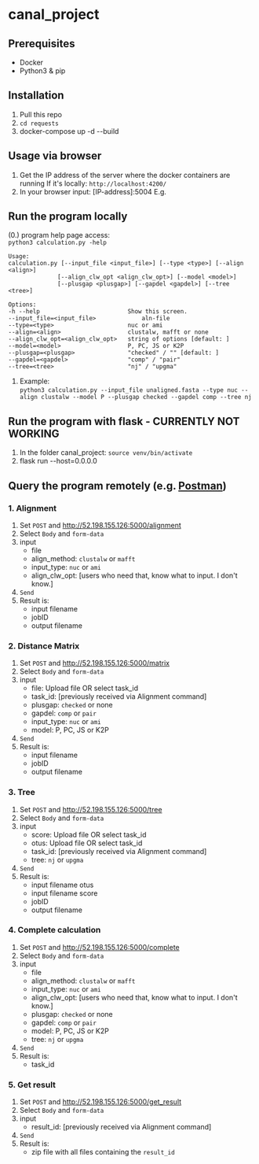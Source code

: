 # canal_project

## Prerequisites
- Docker
- Python3 & pip

## Installation
1. Pull this repo
2. `cd requests`
3. docker-compose up -d --build

## Usage via browser
1. Get the IP address of the server where the docker containers are running 
   If it's locally: `http://localhost:4200/`
2. In your browser input: [IP-address]:5004
   E.g. 

## Run the program locally
(0.) program help page access:   
   `python3 calculation.py -help`
   ```
   Usage:
  calculation.py [--input_file <input_file>] [--type <type>] [--align <align>]
                 [--align_clw_opt <align_clw_opt>] [--model <model>]
                 [--plusgap <plusgap>] [--gapdel <gapdel>] [--tree <tree>]

Options:
  -h --help                         Show this screen.
  --input_file=<input_file>             aln-file
  --type=<type>                     nuc or ami
  --align=<align>                   clustalw, mafft or none
  --align_clw_opt=<align_clw_opt>   string of options [default: ]
  --model=<model>                   P, PC, JS or K2P
  --plusgap=<plusgap>               "checked" / "" [default: ]
  --gapdel=<gapdel>                 "comp" / "pair" 
  --tree=<tree>                     "nj" / "upgma"
   ```
1. Example:  
   `python3 calculation.py --input_file unaligned.fasta --type nuc --align clustalw --model P --plusgap checked --gapdel comp --tree nj`
  
## Run the program with flask - CURRENTLY NOT WORKING
1. In the folder canal_project: `source venv/bin/activate`
2. flask run --host=0.0.0.0   

## Query the program remotely (e.g. [Postman](https://www.getpostman.com))
### 1. Alignment
1. Set `POST` and http://52.198.155.126:5000/alignment
2. Select `Body` and `form-data`
3. input 
   - file
   - align_method: `clustalw` or `mafft`
   - input_type: `nuc` or `ami`
   - align_clw_opt: [users who need that, know what to input. I don't know.]
4. `Send`
5. Result is:
   - input filename
   - jobID
   - output filename

### 2. Distance Matrix
1. Set `POST` and http://52.198.155.126:5000/matrix
2. Select `Body` and `form-data`
3. input 
   - file: Upload file OR select task_id
   - task_id: [previously received via Alignment command]
   - plusgap: `checked` or none
   - gapdel: `comp` or `pair`
   - input_type: `nuc` or `ami`
   - model: P, PC, JS or K2P
4. `Send`
5. Result is:
   - input filename
   - jobID
   - output filename
   
### 3. Tree
1. Set `POST` and http://52.198.155.126:5000/tree
2. Select `Body` and `form-data`
3. input 
   - score: Upload file OR select task_id
   - otus: Upload file OR select task_id
   - task_id: [previously received via Alignment command]
   - tree: `nj` or `upgma`
4. `Send`
5. Result is:
   - input filename otus
   - input filename score
   - jobID
   - output filename

### 4. Complete calculation
1. Set `POST` and http://52.198.155.126:5000/complete
2. Select `Body` and `form-data`
3. input 
   - file
   - align_method: `clustalw` or `mafft`
   - input_type: `nuc` or `ami`
   - align_clw_opt: [users who need that, know what to input. I don't know.]
   - plusgap: `checked` or none
   - gapdel: `comp` or `pair`
   - model: P, PC, JS or K2P
   - tree: `nj` or `upgma`
4. `Send`
5. Result is:
   - task_id
   
### 5. Get result
1. Set `POST` and http://52.198.155.126:5000/get_result
2. Select `Body` and `form-data`
3. input 
   - result_id: [previously received via Alignment command]
4. `Send`
5. Result is:
   - zip file with all files containing the `result_id`
   

